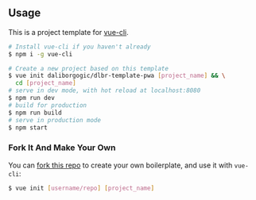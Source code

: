 ## Usage

This is a project template for [vue-cli](https://github.com/vuejs/vue-cli).

``` bash
# Install vue-cli if you haven't already
$ npm i -g vue-cli      

# Create a new project based on this template                        
$ vue init daliborgogic/dlbr-template-pwa [project_name] && \
  cd [project_name] 
# serve in dev mode, with hot reload at localhost:8080
$ npm run dev
# build for production
$ npm run build
# serve in production mode
$ npm start           
```

### Fork It And Make Your Own

You can [fork this repo](https://help.github.com/articles/fork-a-repo/) to create your own boilerplate, and use it with `vue-cli`:

``` bash
$ vue init [username/repo] [project_name]
```
